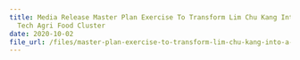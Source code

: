 ```yaml
---
title: Media Release Master Plan Exercise To Transform Lim Chu Kang Into A High
  Tech Agri Food Cluster
date: 2020-10-02
file_url: /files/master-plan-exercise-to-transform-lim-chu-kang-into-a-high-tech-agri-food-cluster.pdf
---
```



